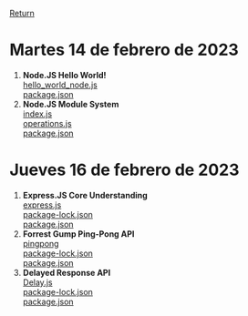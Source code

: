 [Return](https://github.com/LuisVA29/core-code-from-scratch-readme/tree/main/src/Week12)
# Martes 14 de febrero de 2023
1. **Node.JS Hello World!** <br>
[hello_world_node.js](https://github.com/LuisVA29/core-code-from-scratch-readme/blob/main/src/Week12/src/Node/Node.JS%20Hello%20World!/app.js) <br>
[package.json](https://github.com/LuisVA29/core-code-from-scratch-readme/blob/main/src/Week12/src/Node/Node.JS%20Hello%20World!/package.json) <br>
2. **Node.JS Module System** <br>
[index.js](https://github.com/LuisVA29/core-code-from-scratch-readme/blob/main/src/Week12/src/Node/Node.JS%20Module%20System/index.js) <br>
[operations.js](https://github.com/LuisVA29/core-code-from-scratch-readme/blob/main/src/Week12/src/Node/Node.JS%20Module%20System/operations.js) <br>
[package.json](https://github.com/LuisVA29/core-code-from-scratch-readme/blob/main/src/Week12/src/Node/Node.JS%20Module%20System/package.json) <br>
# Jueves 16 de febrero de 2023
1. **Express.JS Core Understanding** <br>
[express.js](https://github.com/LuisVA29/core-code-from-scratch-readme/blob/main/src/Week12/src/Node/Express.JS%20Core%20Understanding/express.js) <br>
[package-lock.json](https://github.com/LuisVA29/core-code-from-scratch-readme/blob/main/src/Week12/src/Node/Express.JS%20Core%20Understanding/package-lock.json) <br>
[package.json](https://github.com/LuisVA29/core-code-from-scratch-readme/blob/main/src/Week12/src/Node/Express.JS%20Core%20Understanding/package.json) <br>
3. **Forrest Gump Ping-Pong API** <br>
[pingpong](https://github.com/LuisVA29/core-code-from-scratch-readme/blob/main/src/Week12/src/Node/Forrest%20Gump%20Ping-Pong%20API/pingpong.js) <br>
[package-lock.json](https://github.com/LuisVA29/core-code-from-scratch-readme/blob/main/src/Week12/src/Node/Forrest%20Gump%20Ping-Pong%20API/package-lock.json) <br>
[package.json](https://github.com/LuisVA29/core-code-from-scratch-readme/blob/main/src/Week12/src/Node/Forrest%20Gump%20Ping-Pong%20API/package.json) <br>
5. **Delayed Response API** <br>
[Delay.js](https://github.com/LuisVA29/core-code-from-scratch-readme/blob/main/src/Week12/src/Node/Delayed%20Response%20API/delay.js) <br>
[package-lock.json](https://github.com/LuisVA29/core-code-from-scratch-readme/blob/main/src/Week12/src/Node/Delayed%20Response%20API/package-lock.json) <br>
[package.json](https://github.com/LuisVA29/core-code-from-scratch-readme/blob/main/src/Week12/src/Node/Delayed%20Response%20API/package.json) <br>
